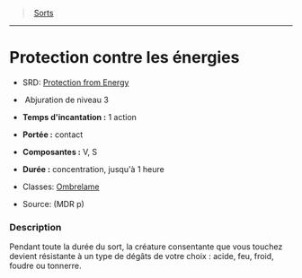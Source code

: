 ﻿---
!SpellItem
Name: Protection contre les énergies
AltName: '[Protection from Energy](srd_spells_protection_from_energy.md)'
Type: Abjuration
Level: 3
CastingTime: 1 action
Range: contact
Components: V, S
Duration: concentration, jusqu'à 1 heure
Classes: '[Ombrelame](hd_rogue_ombrelame.md)'
Family: SpellHD
Source: (MDR p)
Id: spells_hd.md#protection-contre-les-énergies
ParentLink: spells_hd.md#sorts
ParentName: Sorts
NameLevel: 1
Attributes:
  Name: Protection contre les énergies
  Markdown: >+
    # <!--Name-->Protection contre les énergies<!--/Name-->


    - SRD: <!--AltName-->[Protection from Energy](srd_spells_protection_from_energy.md)<!--/AltName-->


    -  <!--Type-->Abjuration<!--/Type--> de niveau <!--Level-->3<!--/Level-->


    - **Temps d'incantation :** <!--CastingTime-->1 action<!--/CastingTime-->


    - **Portée :** <!--Range-->contact<!--/Range-->


    - **Composantes :** <!--Components-->V, S<!--/Components-->


    - **Durée :** <!--Duration-->concentration, jusqu'à 1 heure<!--/Duration-->


    - Classes: <!--Classes-->[Ombrelame](hd_rogue_ombrelame.md)<!--/Classes-->


    - Source: <!--Source-->(MDR p)<!--/Source-->


    ### Description


    Pendant toute la durée du sort, la créature consentante que vous touchez devient résistante à un type de dégâts de votre choix : acide, feu, froid, foudre ou tonnerre.

  AltName: '[Protection from Energy](srd_spells_protection_from_energy.md)'
  Type: Abjuration
  Level: 3
  CastingTime: 1 action
  Range: contact
  Components: V, S
  Duration: concentration, jusqu'à 1 heure
  Classes: '[Ombrelame](hd_rogue_ombrelame.md)'
  Source: (MDR p)
AttributesDictionary: >+
  Name: Protection contre les énergies

  Markdown: >+

    # <!--Name-->Protection contre les énergies<!--/Name-->





    - SRD: <!--AltName-->[Protection from Energy](srd_spells_protection_from_energy.md)<!--/AltName-->





    -  <!--Type-->Abjuration<!--/Type--> de niveau <!--Level-->3<!--/Level-->





    - **Temps d'incantation :** <!--CastingTime-->1 action<!--/CastingTime-->





    - **Portée :** <!--Range-->contact<!--/Range-->





    - **Composantes :** <!--Components-->V, S<!--/Components-->





    - **Durée :** <!--Duration-->concentration, jusqu'à 1 heure<!--/Duration-->





    - Classes: <!--Classes-->[Ombrelame](hd_rogue_ombrelame.md)<!--/Classes-->





    - Source: <!--Source-->(MDR p)<!--/Source-->





    ### Description





    Pendant toute la durée du sort, la créature consentante que vous touchez devient résistante à un type de dégâts de votre choix : acide, feu, froid, foudre ou tonnerre.



  AltName: '[Protection from Energy](srd_spells_protection_from_energy.md)'

  Type: Abjuration

  Level: 3

  CastingTime: 1 action

  Range: contact

  Components: V, S

  Duration: concentration, jusqu'à 1 heure

  Classes: '[Ombrelame](hd_rogue_ombrelame.md)'

  Source: (MDR p)

---
> [Sorts](hd_spells.md)

---

# Protection contre les énergies

- SRD: [Protection from Energy](srd_spells_protection_from_energy.md)

-  Abjuration de niveau 3

- **Temps d'incantation :** 1 action

- **Portée :** contact

- **Composantes :** V, S

- **Durée :** concentration, jusqu'à 1 heure

- Classes: [Ombrelame](hd_rogue_ombrelame.md)

- Source: (MDR p)

### Description

Pendant toute la durée du sort, la créature consentante que vous touchez devient résistante à un type de dégâts de votre choix : acide, feu, froid, foudre ou tonnerre.

